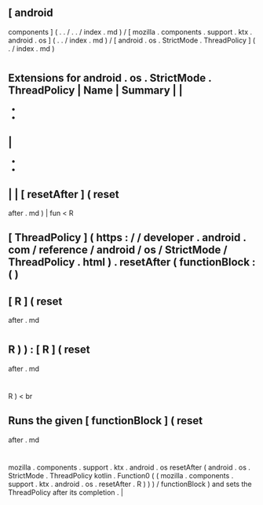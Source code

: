 [
android
-
components
]
(
.
.
/
.
.
/
index
.
md
)
/
[
mozilla
.
components
.
support
.
ktx
.
android
.
os
]
(
.
.
/
index
.
md
)
/
[
android
.
os
.
StrictMode
.
ThreadPolicy
]
(
.
/
index
.
md
)
#
#
#
Extensions
for
android
.
os
.
StrictMode
.
ThreadPolicy
|
Name
|
Summary
|
|
-
-
-
|
-
-
-
|
|
[
resetAfter
]
(
reset
-
after
.
md
)
|
fun
<
R
>
[
ThreadPolicy
]
(
https
:
/
/
developer
.
android
.
com
/
reference
/
android
/
os
/
StrictMode
/
ThreadPolicy
.
html
)
.
resetAfter
(
functionBlock
:
(
)
-
>
[
R
]
(
reset
-
after
.
md
#
R
)
)
:
[
R
]
(
reset
-
after
.
md
#
R
)
<
br
>
Runs
the
given
[
functionBlock
]
(
reset
-
after
.
md
#
mozilla
.
components
.
support
.
ktx
.
android
.
os
resetAfter
(
android
.
os
.
StrictMode
.
ThreadPolicy
kotlin
.
Function0
(
(
mozilla
.
components
.
support
.
ktx
.
android
.
os
.
resetAfter
.
R
)
)
)
/
functionBlock
)
and
sets
the
ThreadPolicy
after
its
completion
.
|
